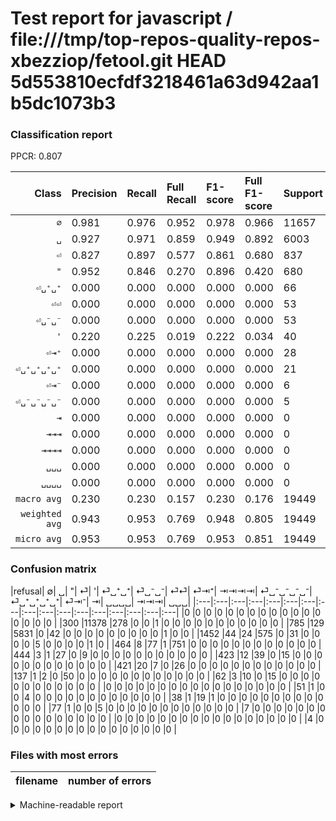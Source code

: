# Test report for javascript / file:///tmp/top-repos-quality-repos-xbezziop/fetool.git HEAD 5d553810ecfdf3218461a63d942aa1b5dc1073b3

### Classification report

PPCR: 0.807

| Class | Precision | Recall | Full Recall | F1-score | Full F1-score | Support | Full Support | PPCR |
|------:|:----------|:-------|:------------|:---------|:---------|:--------|:-------------|:-----|
| `∅` | 0.981| 0.976| 0.952| 0.978| 0.966| 11657| 11957| 0.975 |
| `␣` | 0.927| 0.971| 0.859| 0.949| 0.892| 6003| 6788| 0.884 |
| `⏎` | 0.827| 0.897| 0.577| 0.861| 0.680| 837| 1301| 0.643 |
| `"` | 0.952| 0.846| 0.270| 0.896| 0.420| 680| 2132| 0.319 |
| `⏎␣⁺␣⁺` | 0.000| 0.000| 0.000| 0.000| 0.000| 66| 489| 0.135 |
| `⏎⏎` | 0.000| 0.000| 0.000| 0.000| 0.000| 53| 190| 0.279 |
| `⏎␣⁻␣⁻` | 0.000| 0.000| 0.000| 0.000| 0.000| 53| 474| 0.112 |
| `'` | 0.220| 0.225| 0.019| 0.222| 0.034| 40| 484| 0.083 |
| `⏎⇥⁺` | 0.000| 0.000| 0.000| 0.000| 0.000| 28| 90| 0.311 |
| `⏎␣⁺␣⁺␣⁺␣⁺` | 0.000| 0.000| 0.000| 0.000| 0.000| 21| 59| 0.356 |
| `⏎⇥⁻` | 0.000| 0.000| 0.000| 0.000| 0.000| 6| 83| 0.072 |
| `⏎␣⁻␣⁻␣⁻␣⁻` | 0.000| 0.000| 0.000| 0.000| 0.000| 5| 56| 0.089 |
| `⇥` | 0.000| 0.000| 0.000| 0.000| 0.000| 0| 7| 0.000 |
| `⇥⇥⇥` | 0.000| 0.000| 0.000| 0.000| 0.000| 0| 4| 0.000 |
| `⇥⇥⇥⇥` | 0.000| 0.000| 0.000| 0.000| 0.000| 0| 0| 0.000 |
| `␣␣␣` | 0.000| 0.000| 0.000| 0.000| 0.000| 0| 0| 0.000 |
| `␣␣␣␣` | 0.000| 0.000| 0.000| 0.000| 0.000| 0| 0| 0.000 |
| `macro avg` | 0.230| 0.230| 0.157| 0.230| 0.176| 19449| 24114| 0.807 |
| `weighted avg` | 0.943| 0.953| 0.769| 0.948| 0.805| 19449| 24114| 0.807 |
| `micro avg` | 0.953| 0.953| 0.769| 0.953| 0.851| 19449| 24114| 0.807 |

### Confusion matrix

|refusal|  ∅| ␣| "| ⏎| '| ⏎␣⁺␣⁺| ⏎␣⁻␣⁻| ⏎⏎| ⏎⇥⁺| ⇥⇥⇥⇥| ⏎␣⁻␣⁻␣⁻␣⁻| ⏎␣⁺␣⁺␣⁺␣⁺| ⏎⇥⁻| ⇥| ␣␣␣␣| ⇥⇥⇥| ␣␣␣| 
|:---|:---|:---|:---|:---|:---|:---|:---|:---|:---|:---|:---|:---|:---|:---|:---|:---|
|0 |0 |0 |0 |0 |0 |0 |0 |0 |0 |0 |0 |0 |0 |0 |0 |0 |
|300 |11378 |278 |0 |0 |1 |0 |0 |0 |0 |0 |0 |0 |0 |0 |0 |0 |
|785 |129 |5831 |0 |42 |0 |0 |0 |0 |0 |0 |0 |0 |0 |1 |0 |0 |
|1452 |44 |24 |575 |0 |31 |0 |0 |0 |0 |5 |0 |0 |0 |0 |1 |0 |
|464 |8 |77 |1 |751 |0 |0 |0 |0 |0 |0 |0 |0 |0 |0 |0 |0 |
|444 |3 |1 |27 |0 |9 |0 |0 |0 |0 |0 |0 |0 |0 |0 |0 |0 |
|423 |12 |39 |0 |15 |0 |0 |0 |0 |0 |0 |0 |0 |0 |0 |0 |0 |
|421 |20 |7 |0 |26 |0 |0 |0 |0 |0 |0 |0 |0 |0 |0 |0 |0 |
|137 |1 |2 |0 |50 |0 |0 |0 |0 |0 |0 |0 |0 |0 |0 |0 |0 |
|62 |3 |10 |0 |15 |0 |0 |0 |0 |0 |0 |0 |0 |0 |0 |0 |0 |
|0 |0 |0 |0 |0 |0 |0 |0 |0 |0 |0 |0 |0 |0 |0 |0 |0 |
|51 |1 |0 |0 |4 |0 |0 |0 |0 |0 |0 |0 |0 |0 |0 |0 |0 |
|38 |1 |19 |1 |0 |0 |0 |0 |0 |0 |0 |0 |0 |0 |0 |0 |0 |
|77 |1 |0 |0 |5 |0 |0 |0 |0 |0 |0 |0 |0 |0 |0 |0 |0 |
|7 |0 |0 |0 |0 |0 |0 |0 |0 |0 |0 |0 |0 |0 |0 |0 |0 |
|0 |0 |0 |0 |0 |0 |0 |0 |0 |0 |0 |0 |0 |0 |0 |0 |0 |
|4 |0 |0 |0 |0 |0 |0 |0 |0 |0 |0 |0 |0 |0 |0 |0 |0 |

### Files with most errors

| filename | number of errors|
|:----:|:-----|

<details>
    <summary>Machine-readable report</summary>
```json
{
  "cl_report": {"\"": {"f1-score": 0.895638629283489, "precision": 0.9519867549668874, "recall": 0.8455882352941176, "support": 680}, "\u0027": {"f1-score": 0.22222222222222224, "precision": 0.21951219512195122, "recall": 0.225, "support": 40}, "macro avg": {"f1-score": 0.2297556593580919, "precision": 0.2298053448960641, "recall": 0.23030905110344177, "support": 19449}, "micro avg": {"f1-score": 0.9534680446295438, "precision": 0.9534680446295439, "recall": 0.9534680446295439, "support": 19449}, "weighted avg": {"f1-score": 0.9480978399783847, "precision": 0.9433927048862796, "recall": 0.9534680446295439, "support": 19449}, "\u21e5": {"f1-score": 0.0, "precision": 0.0, "recall": 0.0, "support": 0}, "\u21e5\u21e5\u21e5": {"f1-score": 0.0, "precision": 0.0, "recall": 0.0, "support": 0}, "\u21e5\u21e5\u21e5\u21e5": {"f1-score": 0.0, "precision": 0.0, "recall": 0.0, "support": 0}, "\u2205": {"f1-score": 0.978416028893284, "precision": 0.980777519179381, "recall": 0.9760658831603328, "support": 11657}, "\u23ce": {"f1-score": 0.8607449856733524, "precision": 0.8270925110132159, "recall": 0.8972520908004779, "support": 837}, "\u23ce\u21e5\u207a": {"f1-score": 0.0, "precision": 0.0, "recall": 0.0, "support": 28}, "\u23ce\u21e5\u207b": {"f1-score": 0.0, "precision": 0.0, "recall": 0.0, "support": 6}, "\u23ce\u23ce": {"f1-score": 0.0, "precision": 0.0, "recall": 0.0, "support": 53}, "\u23ce\u2423\u207a\u2423\u207a": {"f1-score": 0.0, "precision": 0.0, "recall": 0.0, "support": 66}, "\u23ce\u2423\u207a\u2423\u207a\u2423\u207a\u2423\u207a": {"f1-score": 0.0, "precision": 0.0, "recall": 0.0, "support": 21}, "\u23ce\u2423\u207b\u2423\u207b": {"f1-score": 0.0, "precision": 0.0, "recall": 0.0, "support": 53}, "\u23ce\u2423\u207b\u2423\u207b\u2423\u207b\u2423\u207b": {"f1-score": 0.0, "precision": 0.0, "recall": 0.0, "support": 5}, "\u2423": {"f1-score": 0.9488243430152143, "precision": 0.927321882951654, "recall": 0.9713476595035816, "support": 6003}, "\u2423\u2423\u2423": {"f1-score": 0.0, "precision": 0.0, "recall": 0.0, "support": 0}, "\u2423\u2423\u2423\u2423": {"f1-score": 0.0, "precision": 0.0, "recall": 0.0, "support": 0}},
  "cl_report_full": {"\"": {"f1-score": 0.4203216374269006, "precision": 0.9519867549668874, "recall": 0.2696998123827392, "support": 2132}, "\u0027": {"f1-score": 0.03428571428571429, "precision": 0.21951219512195122, "recall": 0.01859504132231405, "support": 484}, "macro avg": {"f1-score": 0.17602190273767582, "precision": 0.2298053448960641, "recall": 0.15741973629950473, "support": 24114}, "micro avg": {"f1-score": 0.8513646902187637, "precision": 0.9534680446295439, "recall": 0.7690138508750104, "support": 24114}, "weighted avg": {"f1-score": 0.8045631298652436, "precision": 0.8805567205424363, "recall": 0.7690138508750104, "support": 24114}, "\u21e5": {"f1-score": 0.0, "precision": 0.0, "recall": 0.0, "support": 7}, "\u21e5\u21e5\u21e5": {"f1-score": 0.0, "precision": 0.0, "recall": 0.0, "support": 4}, "\u21e5\u21e5\u21e5\u21e5": {"f1-score": 0.0, "precision": 0.0, "recall": 0.0, "support": 0}, "\u2205": {"f1-score": 0.965956363018932, "precision": 0.980777519179381, "recall": 0.9515764823952496, "support": 11957}, "\u23ce": {"f1-score": 0.6799456767768222, "precision": 0.8270925110132159, "recall": 0.5772482705611068, "support": 1301}, "\u23ce\u21e5\u207a": {"f1-score": 0.0, "precision": 0.0, "recall": 0.0, "support": 90}, "\u23ce\u21e5\u207b": {"f1-score": 0.0, "precision": 0.0, "recall": 0.0, "support": 83}, "\u23ce\u23ce": {"f1-score": 0.0, "precision": 0.0, "recall": 0.0, "support": 190}, "\u23ce\u2423\u207a\u2423\u207a": {"f1-score": 0.0, "precision": 0.0, "recall": 0.0, "support": 489}, "\u23ce\u2423\u207a\u2423\u207a\u2423\u207a\u2423\u207a": {"f1-score": 0.0, "precision": 0.0, "recall": 0.0, "support": 59}, "\u23ce\u2423\u207b\u2423\u207b": {"f1-score": 0.0, "precision": 0.0, "recall": 0.0, "support": 474}, "\u23ce\u2423\u207b\u2423\u207b\u2423\u207b\u2423\u207b": {"f1-score": 0.0, "precision": 0.0, "recall": 0.0, "support": 56}, "\u2423": {"f1-score": 0.89186295503212, "precision": 0.927321882951654, "recall": 0.8590159104301709, "support": 6788}, "\u2423\u2423\u2423": {"f1-score": 0.0, "precision": 0.0, "recall": 0.0, "support": 0}, "\u2423\u2423\u2423\u2423": {"f1-score": 0.0, "precision": 0.0, "recall": 0.0, "support": 0}},
  "ppcr": 0.8065439163971138
}
```
</details>
